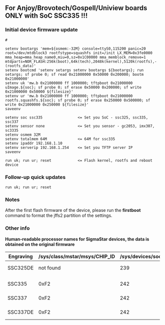 ## For Anjoy/Brovotech/Gospell/Uniview boards ONLY with SoC SSC335 !!!

### Initial device firmware update

```
#

setenv bootargs 'mem=${osmem:-32M} console=ttyS0,115200 panic=20 root=/dev/mtdblock3 rootfstype=squashfs init=/init LX_MEM=0x3fe0000 mma_heap=mma_heap_name0,miu=0,sz=0x1C00000 mma_memblock_remove=1 mtdparts=NOR_FLASH:256k(boot),64k(tech),2048k(kernel),5120k(rootfs),-(rootfs_data)'
setenv bootcmd 'setenv setargs setenv bootargs ${bootargs}; run setargs; sf probe 0; sf read 0x21000000 0x50000 0x200000; bootm 0x21000000'
setenv uk 'mw.b 0x21000000 ff 1000000; tftpboot 0x21000000 uImage.${soc}; sf probe 0; sf erase 0x50000 0x200000; sf write 0x21000000 0x50000 ${filesize}'
setenv ur 'mw.b 0x21000000 ff 1000000; tftpboot 0x21000000 rootfs.squashfs.${soc}; sf probe 0; sf erase 0x250000 0x500000; sf write 0x21000000 0x250000 ${filesize}'
saveenv

setenv soc ssc335                <= Set you SoC - ssc325, ssc335, ssc337
setenv sensor none               <= Set you sensor - gc2053, imx307, sc3335
setenv osmem 32M
setenv totalmem 64M              <= 64M for ssc335
setenv ipaddr 192.168.1.10
setenv serverip 192.168.1.254    <= Set you TFTP server IP
saveenv

run uk; run ur; reset            <= Flash kernel, rootfs and reboot device
```

### Follow-up quick updates

```
run uk; run ur; reset
```

### Notes

After the first flash firmware of the device, please run the **firstboot** command to format the jffs2 partition of the settings.


### Other info

**Human-readable processor names for SigmaStar devices, the data is obtained on the original firmware**

| Engraving |/sys/class/mstar/msys/CHIP_ID|/sys/devices/soc0/soc_id |/sys/devices/soc0/machine        |
|---        |---                          |---                      |---                              |
| SSC325DE  | not found                   | 239                     | INFINITY6 SSC009B-S01A QFN128   |
|           |                             |                         |                                 |
| SSC335    | 0xF2                        | 242                     | INFINITY6B0 SSC009A-S01A QFN88  |
| SSC337    | 0xF2                        | 242                     | INFINITY6B0 SSC009A-S01A QFN88  |
| SSC337DE  | 0xF2                        | 242                     | INFINITY6B0 SSC009B-S01A QFN128 |



